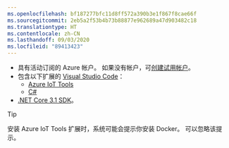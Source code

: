 ```yaml
---
ms.openlocfilehash: bf187277bfc11d8ff572a390b3e1f867f8cae66f
ms.sourcegitcommit: 2eb5a2f53b4b73b88877e962689a47d903482c18
ms.translationtype: HT
ms.contentlocale: zh-CN
ms.lasthandoff: 09/03/2020
ms.locfileid: "89413423"
---
```


* 具有活动订阅的 Azure 帐户。 如果没有帐户，可[创建试用帐户](https://wd.azure.cn/zh-cn/pricing/1rmb-trial-full/?form-type=identityauth)。
* 包含以下扩展的 [Visual Studio Code](https://code.visualstudio.com/)：
    * [Azure IoT Tools](https://marketplace.visualstudio.com/items?itemName=vsciot-vscode.azure-iot-tools)
    * [C#](https://marketplace.visualstudio.com/items?itemName=ms-dotnettools.csharp)
* [.NET Core 3.1 SDK](https://dotnet.microsoft.com/download/dotnet-core/3.1)。 

> [!TIP]
> 安装 Azure IoT Tools 扩展时，系统可能会提示你安装 Docker。 可以忽略该提示。

